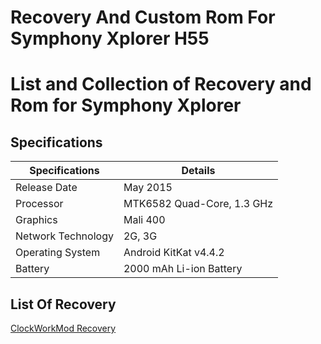 # Recovery And Custom Rom For Symphony Xplorer H55

# List and Collection of Recovery and Rom for Symphony Xplorer 

## Specifications

| Specifications | Details                                                  |
| ------------------- | ------------------------------------------- |
| Release Date     | May 2015      					|
| Processor           | MTK6582  Quad-Core, 1.3 GHz    		    |
| Graphics | Mali 400              |
|Network Technology |2G, 3G|
|Operating System |Android KitKat v4.4.2|
|Battery|2000 mAh Li-ion Battery|

## List Of Recovery

[ClockWorkMod Recovery](https://github.com/2013Windows81/SymphonyH55RecoveryRom/blob/main/H55_150424__recovery_151007-142354.img)
